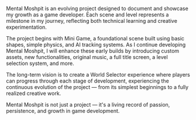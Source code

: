 Mental Moshpit is an evolving project designed to document and showcase my growth as a game developer.
Each scene and level represents a milestone in my journey, reflecting both technical learning and creative experimentation.

The project begins with Mini Game, a foundational scene built using basic shapes, simple physics, and AI tracking systems. As I continue developing Mental Moshpit, I will enhance these early builds by introducing custom assets, new functionalities, original music, a full title screen, a level selection system, and more.

The long-term vision is to create a World Selector experience where players can progress through each stage of development, experiencing the continuous evolution of the project — from its simplest beginnings to a fully realized creative work.

Mental Moshpit is not just a project — it's a living record of passion, persistence, and growth in game development.
